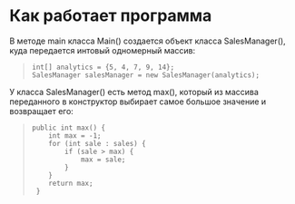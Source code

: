 <h1>Как работает программа</h1>

В методе main класса Main() создается объект класса
SalesManager(), куда передается интовый одномерный
массив:

>     int[] analytics = {5, 4, 7, 9, 14};
>     SalesManager salesManager = new SalesManager(analytics);

У класса SalesManager() есть метод max(), который
из массива переданного в конструктор выбирает
самое большое значение и возвращает его:

>     public int max() {
>         int max = -1;
>         for (int sale : sales) {
>             if (sale > max) {
>                 max = sale;
>             }
>         }
>         return max;
>      }